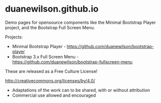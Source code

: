 duanewilson.github.io
=====================

Demo pages for opensource components like the Minimal Bootstrap Player project, and the Bootstrap Full Screen Menu.

Projects:
 
  * Minimal Bootstrap Player - https://github.com/duanewilson/bootstrap-player
  * Bootstrap 3.x Full Screen Menu - https://github.com/duanewilson/bootstrap-fullscreen-menu

These are released as a Free Culture License!

http://creativecommons.org/licenses/by/4.0/

  * Adaptations of the work can to be shared, with or without attribution
  * Commercial use allowed and encouraged


